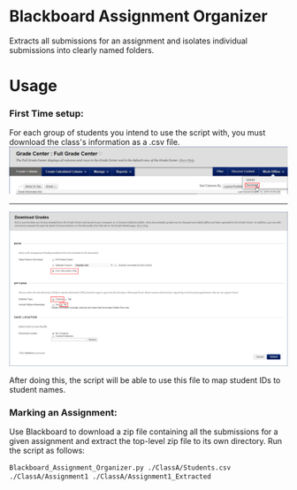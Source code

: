 # Blackboard Assignment Organizer
Extracts all submissions for an assignment and isolates individual submissions into clearly named folders.

# Usage
### First Time setup:
For each group of students you intend to use the script with, you must download the class's information as a .csv file.
![Step 1](GradeCenter.png)

---
![Step 2](DownloadGrades.png)

After doing this, the script will be able to use this file to map student IDs to student names.

### Marking an Assignment:

Use Blackboard to download a zip file containing all the submissions for a given assignment and extract the top-level zip file to its own directory. Run the script as follows:
```
Blackboard_Assignment_Organizer.py ./ClassA/Students.csv ./ClassA/Assignment1 ./ClassA/Assignment1_Extracted
```
